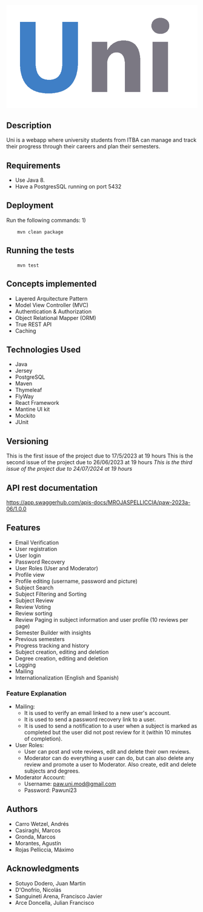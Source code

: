 ![Uni](webapp/src/main/webapp/static/uni.png)

## Description

Uni is a webapp where university students from ITBA can manage and track their progress through their careers and plan their semesters. 

## Requirements

- Use Java 8.
- Have a PostgresSQL running on port 5432

## Deployment

Run the following commands: 
1)
```
    mvn clean package
```
## Running the tests
```
    mvn test
```

## Concepts implemented

  - Layered Arquitecture Pattern
  - Model View Controller (MVC)
  - Authentication & Authorization
  - Object Relational Mapper (ORM)
  - True REST API
  - Caching 

## Technologies Used

  - Java
  - Jersey
  - PostgreSQL
  - Maven
  - Thymeleaf
  - FlyWay
  - React Framework
  - Mantine UI kit
  - Mockito
  - JUnit

## Versioning

This is the first issue of the project due to 17/5/2023 at 19 hours
This is the second issue of the project due to 26/06/2023 at 19 hours
*This is the third issue of the project due to 24/07/2024 at 19 hours*

## API rest documentation
https://app.swaggerhub.com/apis-docs/MROJASPELLICCIA/paw-2023a-06/1.0.0

## Features

  - Email Verification
  - User registration
  - User login
  - Password Recovery
  - User Roles (User and Moderator)
  - Profile view
  - Profile editing (username, password and picture)
  - Subject Search
  - Subject Filtering and Sorting
  - Subject Review
  - Review Voting
  - Review sorting
  - Review Paging in subject information and user profile (10 reviews per page)
  - Semester Builder with insights 
  - Previous semesters
  - Progress tracking and history
  - Subject creation, editing and deletion
  - Degree creation, editing and deletion
  - Logging
  - Mailing
  - Internationalization (English and Spanish)

### Feature Explanation

  - Mailing:
    - It is used to verify an email linked to a new user's account.
    - It is used to send a password recovery link to a user.
    - It is used to send a notification to a user when a subject is marked as completed but the user did not post review for it (within 10 minutes of completion).
  - User Roles: 
    - User can post and vote reviews, edit and delete their own reviews.
    - Moderator can do everything a user can do, but can also delete any review and promote a user to Moderator. Also create, edit and delete subjects and degrees.
  - Moderator Account:
    - Username: paw.uni.mod@gmail.com
    - Password: Pawuni23

## Authors

  - Carro Wetzel, Andrés
  - Casiraghi, Marcos
  - Gronda, Marcos
  - Morantes, Agustín
  - Rojas Pelliccia, Máximo 


## Acknowledgments

  - Sotuyo Dodero, Juan Martin
  - D'Onofrio, Nicolás
  - Sanguineti Arena, Francisco Javier
  - Arce Doncella, Julian Francisco
